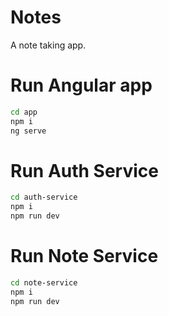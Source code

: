 # Notes

A note taking app.

# Run Angular app

```bash
cd app
npm i
ng serve
```

# Run Auth Service

```bash
cd auth-service
npm i
npm run dev
```

# Run Note Service

```bash
cd note-service
npm i
npm run dev
```